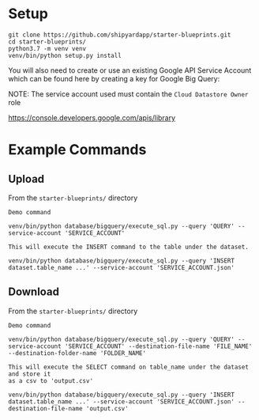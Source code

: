# Setup

```
git clone https://github.com/shipyardapp/starter-blueprints.git
cd starter-blueprints/
python3.7 -m venv venv
venv/bin/python setup.py install
```

You will also need to create or use an existing Google API Service Account
which can be found here by creating a key for Google Big Query:

NOTE: The service account used must contain the `Cloud Datastore Owner` role

https://console.developers.google.com/apis/library

# Example Commands
## Upload

From the `starter-blueprints/` directory
```
Demo command

venv/bin/python database/bigquery/execute_sql.py --query 'QUERY' --service-account 'SERVICE_ACCOUNT'

This will execute the INSERT command to the table under the dataset.

venv/bin/python database/bigquery/execute_sql.py --query 'INSERT dataset.table_name ...' --service-account 'SERVICE_ACCOUNT.json'

```

## Download

From the `starter-blueprints/` directory
```
Demo command

venv/bin/python database/bigquery/execute_sql.py --query 'QUERY' --service-account 'SERVICE_ACCOUNT' --destination-file-name 'FILE_NAME' --destination-folder-name 'FOLDER_NAME'

This will execute the SELECT command on table_name under the dataset and store it
as a csv to 'output.csv'

venv/bin/python database/bigquery/execute_sql.py --query 'INSERT dataset.table_name ...' --service-account 'SERVICE_ACCOUNT.json' --destination-file-name 'output.csv'

```

